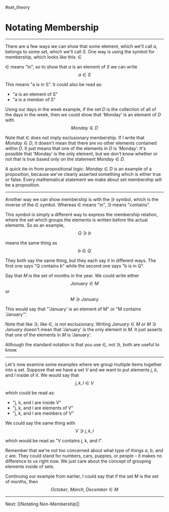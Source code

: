 #set_theory 

# Notating Membership

---

There are a few ways we can show that some element, which we'll call $a$, belongs to some set, which we'll call $S$. One way is using the symbol for membership, which looks like this: $\in$

$\in$ means "in", so to show that $a$ is an element of $S$ we can write $$a \in S$$

This means "a is in S". It could also be read as:

- "a is an element of S"
- "a is a member of S"

Using our days in the week example, if the set $D$ is the collection of all of the days in the week, then we could show that 'Monday' is an element of $D$ with $$Monday \in D$$

Note that $\in$ does not imply exclusionary membership. If I write that $Monday \in D$, it doesn't mean that there are no other elements contained within $D$. It just means that one of the elements in $D$ is 'Monday'. It's possible that 'Monday' is the only element, but we don't know whether or not that is true based only on the statement $Monday \in D$.

A quick tie-in from propositional logic: $Monday \in D$ is an example of a proposition, because we've clearly asserted something which is either true or false. Every mathematical statement we make about set membership will be a proposition.

---

Another way we can show membership is with the $\ni$ symbol, which is the inverse of the $\in$ symbol. Whereas $\in$ means "in", $\ni$ means "contains".

This symbol is simply a different way to express the membership relation, where the set which groups the elements is written before the actual elements. So as an example, $$Q \ni b$$

means the same thing as $$b \in Q$$

They both say the same thing, but they each say it in different ways. The first one says "Q contains b" while the second one says "b is in Q".

Say that $M$ is the set of months in the year. We could write either $$January \in M$$
or $$M \ni January$$

This would say that "'January' is an element of M" or "M contains 'January'".

Note that like $\ni$, like $\in$, is not exclusionary. Writing $January \in M$ or $M \ni January$ doesn't mean that 'January' is the only element in $M$. It just asserts that one of the elements in $M$ is 'January'.

Although the standard notation is that you use $\in$, not $\ni$, both are useful to know.

---

Let's now examine some examples where we group multiple items together into a set. Suppose that we have a set $V$ and we want to put elements $j$, $k$, and $l$ inside of it. We would say that $$j, k, l \in V$$

which could be read as:
- "j, k, and l are inside V"
- "j, k, and l are elements of V"
- "j, k, and l are members of V"

We could say the same thing with $$V \ni j, k, l$$

which would be read as "V contains j, k, and l".

Remember that we're not too concerned about what type of things $a$, $b$, and $c$ are. They could stand for numbers, cars, puppies, or people - it makes no difference to us right now. We just care about the concept of grouping elements inside of sets.

Continuing our example from earlier, I could say that if the set $M$ is the set of months, then
$$October,\ March,\ December \in M$$

---

Next: [[Notating Non-Membership]]